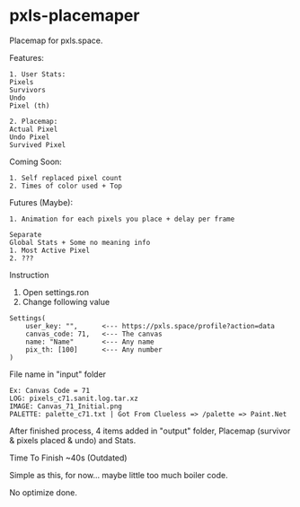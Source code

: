 # pxls-placemaper
Placemap for pxls.space.

Features:
```
1. User Stats:
Pixels
Survivors
Undo
Pixel (th)

2. Placemap:
Actual Pixel
Undo Pixel
Survived Pixel
```
Coming Soon:
```
1. Self replaced pixel count
2. Times of color used + Top
```
Futures (Maybe):
```
1. Animation for each pixels you place + delay per frame

Separate
Global Stats + Some no meaning info
1. Most Active Pixel
2. ???
```
Instruction

1. Open settings.ron
2. Change following value

```
Settings(
    user_key: "",      <--- https://pxls.space/profile?action=data
    canvas_code: 71,   <--- The canvas
    name: "Name"       <--- Any name
    pix_th: [100]      <--- Any number
)
```

File name in "input" folder
```
Ex: Canvas Code = 71
LOG: pixels_c71.sanit.log.tar.xz
IMAGE: Canvas_71_Initial.png
PALETTE: palette_c71.txt | Got From Clueless => /palette => Paint.Net
```
After finished process, 4 items added in "output" folder, Placemap (survivor & pixels placed & undo) and Stats.

Time To Finish ~40s (Outdated)

Simple as this, for now... maybe little too much boiler code.

No optimize done.
